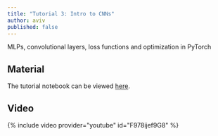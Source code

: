 ```yaml
---
title: "Tutorial 3: Intro to CNNs"
author: aviv
published: false
---
```


MLPs, convolutional layers, loss functions and optimization in PyTorch

## Material

The tutorial notebook can be viewed [here](https://nbviewer.jupyter.org/github/vistalab-technion/cs236605-tutorials/blob/master/tutorial3/tutorial3-CNN.ipynb).

## Video

{% include video provider="youtube" id="F978ijef9G8" %}
